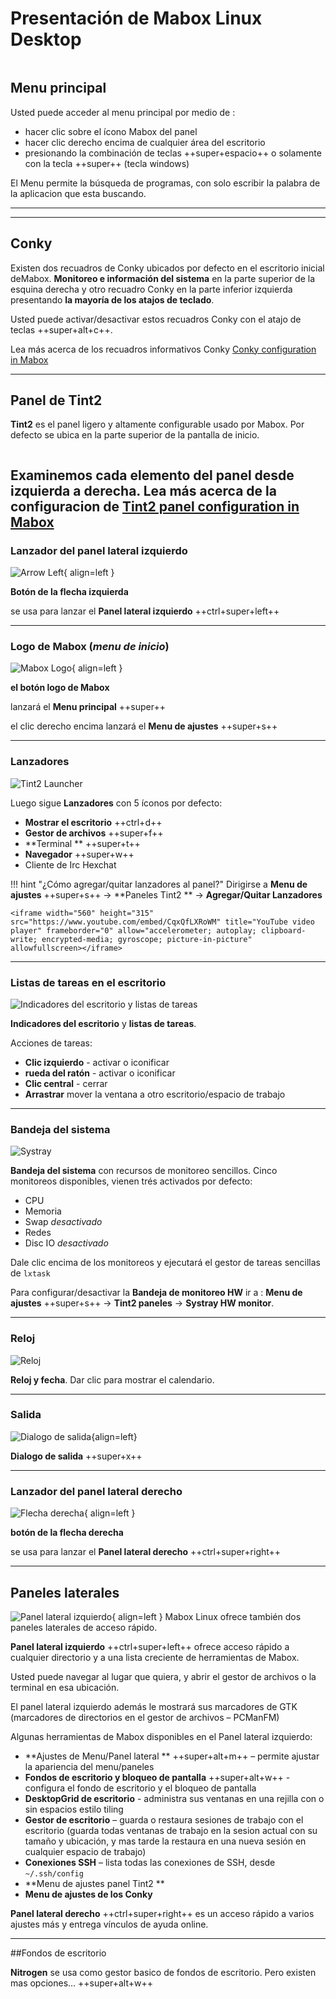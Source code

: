 # Presentación de Mabox Linux Desktop
<div class="gal1">
    <a href="../../img/intro-desktop.jpg" title="Mabox Linux Desktop"><img src="../../img/intro-desktop.jpg" alt="" /></a>
</div>


## Menu principal



Usted puede acceder al menu principal por medio de :

  - hacer clic sobre el ícono Mabox del panel
  - hacer clic derecho encima de cualquier área del escritorio
  - presionando la combinación de teclas  ++super+espacio++   o solamente con la tecla  ++super++  (tecla windows)


El Menu permite la búsqueda de programas, con solo escribir la palabra de la aplicacion que esta buscando.




---



---
## Conky
Existen dos recuadros de Conky ubicados por defecto en el escritorio inicial deMabox. **Monitoreo e información del sistema** en la parte superior de la esquina derecha y otro recuadro Conky en la parte inferior izquierda presentando **la mayoría de los atajos de teclado**.

Usted puede activar/desactivar estos recuadros Conky con el atajo de teclas ++super+alt+c++.

Lea más acerca de los recuadros informativos Conky [Conky configuration in Mabox](../../configuration/conky/)

---
## Panel de Tint2 

**Tint2** es el panel ligero y altamente configurable usado por Mabox. Por defecto se ubica en la parte superior de la pantalla de inicio.

<div class="gal1">
    <a href="../../img/tint2-default.jpg" title="Default tint2 panel in Mabox"><img src="../../img/tint2-default.jpg" alt="" /></a>
</div>

Examinemos cada elemento del panel desde izquierda a derecha.
Lea más acerca de la configuracion de  [Tint2 panel configuration in Mabox](../../configuration/tint2/)
---
### Lanzador del panel lateral izquierdo
![Arrow Left](../img/t2-arrow-left.jpg){ align=left }

**Botón de la flecha izquierda**

se usa para lanzar el  **Panel lateral izquierdo** ++ctrl+super+left++

---
### Logo de Mabox (*menu de inicio*)
![Mabox Logo](../img/t2-mabox.jpg){ align=left }

**el botón logo de Mabox**

lanzará el  **Menu principal** ++super++

el clic derecho encima lanzará el  **Menu de ajustes** ++super+s++

---
### Lanzadores
![Tint2 Launcher](../img/t2-launcher.jpg)

Luego sigue **Lanzadores** con 5 íconos por defecto:

- **Mostrar el escritorio** ++ctrl+d++
- **Gestor de archivos** ++super+f++
- **Terminal ** ++super+t++
- **Navegador** ++super+w++
- Cliente de Irc Hexchat


!!! hint "¿Cómo agregar/quitar lanzadores al  panel?"
    Dirigirse a **Menu de ajustes** ++super+s++ -> **Paneles Tint2 ** -> **Agregar/Quitar Lanzadores**

    <iframe width="560" height="315" src="https://www.youtube.com/embed/CqxQfLXRoWM" title="YouTube video player" frameborder="0" allow="accelerometer; autoplay; clipboard-write; encrypted-media; gyroscope; picture-in-picture" allowfullscreen></iframe>

---
### Listas de tareas en el escritorio
![Indicadores del escritorio y listas de tareas](../img/t2-desktops-tasks.jpg)

**Indicadores del escritorio** y **listas de tareas**.

Acciones de tareas:

- **Clic izquierdo** - activar o iconificar
- **rueda del ratón** - activar o iconificar
- **Clic central** - cerrar
- **Arrastrar** mover la ventana a otro escritorio/espacio de trabajo

---
### Bandeja del sistema
![Systray](../img/t2-systray.jpg)

**Bandeja del sistema** con recursos de monitoreo sencillos.
Cinco monitoreos disponibles, vienen trés activados por defecto:

- CPU
- Memoria
- Swap *desactivado*
- Redes 
- Disc IO *desactivado*

Dale clic encima de los monitoreos y ejecutará el gestor de tareas sencillas de  `lxtask`

Para configurar/desactivar la **Bandeja de monitoreo HW** ir a : **Menu de ajustes** ++super+s++ -> **Tint2 paneles** -> **Systray HW monitor**.

---
### Reloj
![Reloj](../img/t2-clock.jpg)

**Reloj y fecha**.
Dar clic para mostrar el calendario.

---
### Salida
![Dialogo de salida](../img/t2-logout.jpg){align=left}

**Dialogo de salida** ++super+x++


---
### Lanzador del panel lateral derecho
![Flecha derecha](../img/t2-arrow-right.jpg){ align=left }

**botón de la flecha derecha**

se usa para lanzar el  **Panel lateral derecho** ++ctrl+super+right++

---
## Paneles laterales

![Panel lateral izquierdo](../img/left_sidepanel.jpg){ align=left } Mabox Linux ofrece también dos paneles laterales de acceso rápido.

**Panel lateral izquierdo** ++ctrl+super+left++ ofrece acceso rápido a cualquier directorio y a una lista creciente de herramientas de Mabox.

Usted puede navegar al lugar que quiera, y abrir el gestor de archivos o la terminal en esa ubicación.

El panel lateral izquierdo además  le mostrará sus marcadores de GTK (marcadores de directorios en el gestor de archivos  – PCManFM)

Algunas herramientas de Mabox disponibles en el Panel lateral izquierdo:

  - **Ajustes de Menu/Panel lateral ** ++super+alt+m++ – permite ajustar la apariencia del  menu/paneles 
  - **Fondos de escritorio y bloqueo de pantalla** ++super+alt+w++ - configura el fondo de escritorio y el bloqueo de pantalla
  - **DesktopGrid de escritorio** - administra sus ventanas en una rejilla con o sin espacios estilo tiling
  - **Gestor de escritorio** – guarda o restaura sesiones de trabajo con el escritorio  (guarda todas ventanas de trabajo en la sesion actual con su tamaño y ubicación, y mas tarde la restaura en una nueva  sesión en cualquier espacio de trabajo)
  - **Conexiones SSH** – lista todas las conexiones de SSH, desde `~/.ssh/config`
  - **Menu de ajustes panel Tint2 **
  - **Menu de ajustes de los Conky**

**Panel lateral derecho** ++ctrl+super+right++ es un acceso rápido a varios ajustes más y entrega vínculos de ayuda online.

---
##Fondos de escritorio

**Nitrogen**  se usa como gestor basico de fondos de escritorio.
Pero existen mas opciones... ++super+alt+w++
